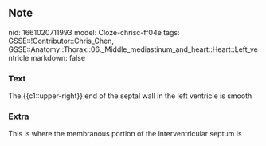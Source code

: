 ## Note
nid: 1661020711993
model: Cloze-chrisc-ff04e
tags: GSSE::!Contributor::Chris_Chen, GSSE::Anatomy::Thorax::06._Middle_mediastinum_and_heart::Heart::Left_ventricle
markdown: false

### Text
<div class="toggle">
  The {{c1::upper-right}} end of the septal wall in the left
  ventricle is smooth
</div>

### Extra
This is where the membranous portion of the interventricular septum is
